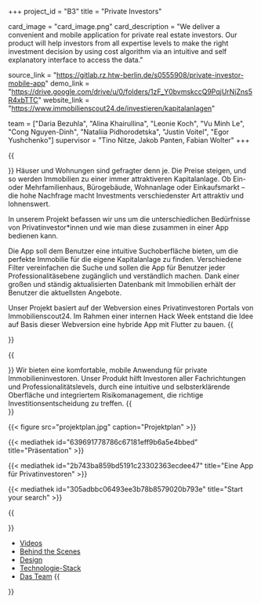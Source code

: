 +++
project_id = "B3"
title = "Private Investors"

card_image = "card_image.png"
card_description = "We deliver a convenient and mobile application for private real estate investors.  Our product will help investors from all expertise levels to make the right investment decision by using cost algorithm via an intuitive and self explanatory interface to access the data."

source_link = "https://gitlab.rz.htw-berlin.de/s0555908/private-investor-mobile-app"
demo_link = "https://drive.google.com/drive/u/0/folders/1zF_Y0bvmskccQ9PqjUrNjZns5R4xbTTC"
website_link = "https://www.immobilienscout24.de/investieren/kapitalanlagen"

team = ["Daria Bezuhla", "Alina Khairullina", "Leonie Koch", "Vu Minh Le", "Cong Nguyen-Dinh", "Nataliia Pidhorodetska", "Justin Voitel", "Egor Yushchenko"]
supervisor = "Tino Nitze, Jakob Panten, Fabian Wolter"
+++

{{<section title="Idee">}}
Häuser und Wohnungen sind gefragter denn je. Die Preise steigen, und so werden Immobilien zu einer immer attraktiveren Kapitalanlage. Ob Ein- oder Mehrfamilienhaus, Bürogebäude, Wohnanlage oder Einkaufsmarkt – die hohe Nachfrage macht Investments verschiedenster Art attraktiv und lohnenswert.

In unserem Projekt befassen wir uns um die unterschiedlichen Bedürfnisse von Privatinvestor\*innen und wie man diese zusammen in einer App bedienen kann.

Die App soll dem Benutzer eine intuitive Suchoberfläche bieten, um die perfekte Immobilie für die eigene Kapitalanlage zu finden. Verschiedene Filter vereinfachen die Suche und sollen die App für Benutzer jeder Professionalitäsebene zugänglich und verständlich machen. Dank einer großen und ständig aktualisierten Datenbank mit Immobilien erhält der Benutzer die aktuellsten Angebote.

Unser Projekt basiert auf der Webversion eines Privatinvestoren Portals von Immobilienscout24. Im Rahmen einer internen Hack Week entstand die Idee auf Basis dieser Webversion eine hybride App mit Flutter zu bauen.
{{</section>}}

{{<section title="Vision">}}
Wir bieten eine komfortable, mobile Anwendung für private Immobilieninvestoren. Unser Produkt hilft Investoren aller Fachrichtungen und Professionalitätslevels, durch eine intuitive und selbsterklärende Oberfläche und integriertem Risikomanagement, die richtige Investitionsentscheidung zu treffen.
{{</section>}}

{{< figure src="projektplan.jpg" caption="Projektplan" >}}

{{< mediathek id="639691778786c67181eff9b6a5e4bbed" title="Präsentation" >}}

{{< mediathek id="2b743ba859bd5191c23302363ecdee47" title="Eine App für Privatinvestoren" >}}

{{< mediathek id="305adbbc06493ee3b78b8579020b793e" title="Start your search" >}}

{{<section title="Weitere Inhalte">}}
- [Videos](videos)
- [Behind the Scenes](videos)
- [Design](design)
- [Technologie-Stack](tech-stack)
- [Das Team](das-team)
{{</section>}}
